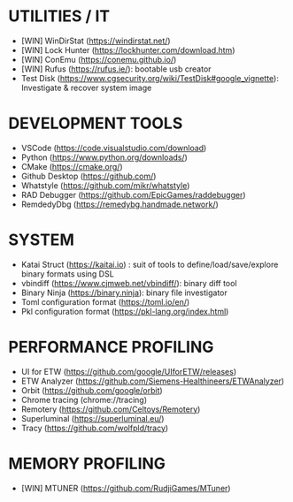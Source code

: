 # UTILITIES / IT

- [WIN] WinDirStat (https://windirstat.net/)
- [WIN] Lock Hunter (https://lockhunter.com/download.htm)
- [WIN] ConEmu (https://conemu.github.io/)
- [WIN] Rufus (https://rufus.ie/): bootable usb creator
- Test Disk (https://www.cgsecurity.org/wiki/TestDisk#google_vignette): Investigate & recover system image

# DEVELOPMENT TOOLS

- VSCode (https://code.visualstudio.com/download)
- Python (https://www.python.org/downloads/)
- CMake (https://cmake.org/)
- Github Desktop (https://github.com/)
- Whatstyle (https://github.com/mikr/whatstyle)
- RAD Debugger (https://github.com/EpicGames/raddebugger)
- RemdedyDbg (https://remedybg.handmade.network/)

# SYSTEM

- Katai Struct (https://kaitai.io) : suit of tools to define/load/save/explore binary formats using DSL
- vbindiff (https://www.cjmweb.net/vbindiff/): binary diff tool
- Binary Ninja (https://binary.ninja): binary file investigator
- Toml configuration format (https://toml.io/en/)
- Pkl configuration format (https://pkl-lang.org/index.html)

# PERFORMANCE PROFILING

- UI for ETW (https://github.com/google/UIforETW/releases)
- ETW Analyzer (https://github.com/Siemens-Healthineers/ETWAnalyzer)
- Orbit (https://github.com/google/orbit)
- Chrome tracing (chrome://tracing)
- Remotery (https://github.com/Celtoys/Remotery)
- Superluminal (https://superluminal.eu/)
- Tracy (https://github.com/wolfpld/tracy)

# MEMORY PROFILING

- [WIN] MTUNER (https://github.com/RudjiGames/MTuner)

